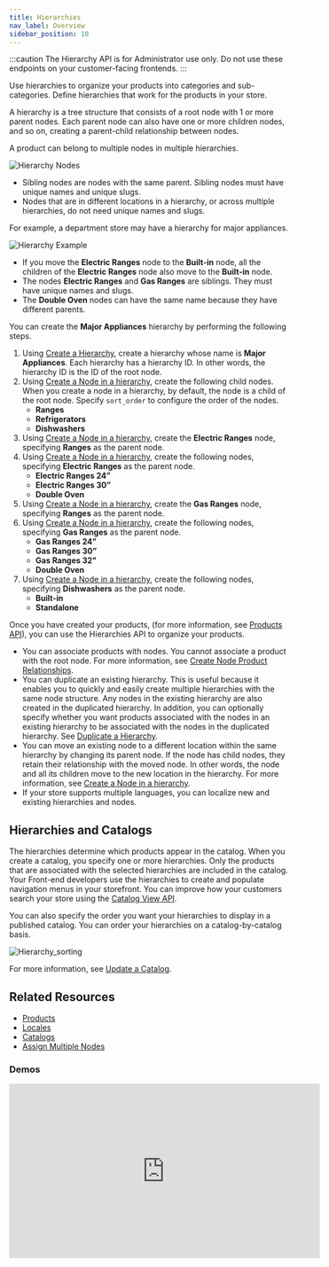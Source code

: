```yaml
---
title: Hierarchies
nav_label: Overview
sidebar_position: 10
---
```


:::caution
The Hierarchy API is for Administrator use only. Do not use these endpoints on your customer-facing frontends.
:::

Use hierarchies to organize your products into categories and sub-categories. Define hierarchies that work for the products in your store.

A hierarchy is a tree structure that consists of a root node with 1 or more parent nodes. Each parent node can also have one or more children nodes, and so on, creating a parent-child relationship between nodes. 

A product can belong to multiple nodes in multiple hierarchies. 

![Hierarchy Nodes](/assets/heirarchynodes.png)

- Sibling nodes are nodes with the same parent. Sibling nodes must have unique names and unique slugs.
- Nodes that are in different locations in a hierarchy, or across multiple hierarchies, do not need unique names and slugs.

For example, a department store may have a hierarchy for major appliances.

![Hierarchy Example](/assets/hierarchexample.png)

- If you move the **Electric Ranges** node to the **Built-in** node, all the children of the **Electric Ranges** node also move to the **Built-in** node.
- The nodes **Electric Ranges** and **Gas Ranges** are siblings. They must have unique names and slugs.
- The **Double Oven** nodes can have the same name because they have different parents.

You can create the **Major Appliances** hierarchy by performing the following steps.

1. Using [Create a Hierarchy](/docs/pxm/hierarchies/hierarchies-api/create-a-hierarchy), create a hierarchy whose name is **Major Appliances**. Each hierarchy has a hierarchy ID. In other words, the hierarchy ID is the ID of the root node.
1. Using [Create a Node in a hierarchy](/docs/pxm/hierarchies/nodes-api/create-a-hierarchy-node), create the following child nodes. When you create a node in a hierarchy, by default, the node is a child of the root node. Specify `sort_order` to configure the order of the nodes.
   - **Ranges**
   - **Refrigerators**
   - **Dishwashers**
1. Using [Create a Node in a hierarchy](/docs/pxm/hierarchies/nodes-api/create-a-hierarchy-node), create the **Electric Ranges** node, specifying **Ranges** as the parent node.
1. Using [Create a Node in a hierarchy](/docs/pxm/hierarchies/nodes-api/create-a-hierarchy-node), create the following nodes, specifying **Electric Ranges** as the parent node.
   - **Electric Ranges 24ˮ**
   - **Electric Ranges 30ˮ**
   - **Double Oven**
1. Using [Create a Node in a hierarchy](/docs/pxm/hierarchies/nodes-api/create-a-hierarchy-node), create the **Gas Ranges** node, specifying **Ranges** as the parent node.
1. Using [Create a Node in a hierarchy](/docs/pxm/hierarchies/nodes-api/create-a-hierarchy-node), create the following nodes, specifying **Gas Ranges** as the parent node.
    - **Gas Ranges 24ˮ**
    - **Gas Ranges 30ˮ**
    - **Gas Ranges 32"**
    - **Double Oven**
1. Using [Create a Node in a hierarchy](/docs/pxm/hierarchies/nodes-api/create-a-hierarchy-node), create the following nodes, specifying **Dishwashers** as the parent node.
    - **Built-in**
    - **Standalone**

Once you have created your products, (for more information, see [Products API](/docs/pxm/products/ep-pxm-products-api/pxm-products-api-overview)), you can use the Hierarchies API to organize your products. 

- You can associate products with nodes. You cannot associate a product with the root node. For more information, see [Create Node Product Relationships](/docs/pxm/hierarchies/node-relationships-api/create-node-product-relationships).
- You can duplicate an existing hierarchy. This is useful because it enables you to quickly and easily create multiple hierarchies with the same node structure. Any nodes in the existing hierarchy are also created in the duplicated hierarchy. In addition, you can optionally specify whether you want products associated with the nodes in an existing hierarchy to be associated with the nodes in the duplicated hierarchy. See [Duplicate a Hierarchy](/docs/pxm/hierarchies/hierarchies-api/duplicate-a-hierarchy).
- You can move an existing node to a different location within the same hierarchy by changing its parent node. If the node has child nodes, they retain their relationship with the moved node. In other words, the node and all its children move to the new location in the hierarchy. For more information, see [Create a Node in a hierarchy](/docs/pxm/hierarchies/nodes-api/create-a-hierarchy-node).
- If your store supports multiple languages, you can localize new and existing hierarchies and nodes.

## Hierarchies and Catalogs
    
The hierarchies determine which products appear in the catalog. When you create a catalog, you specify one or more hierarchies. Only the products that are associated with the selected hierarchies are included in the catalog. Your Front-end developers use the hierarchies to create and populate navigation menus in your storefront. You can improve how your customers search your store using the [Catalog View API](/docs/pxm/catalogs/catalog-latest-release/overview).

You can also specify the order you want your hierarchies to display in a published catalog. You can order your hierarchies on a catalog-by-catalog basis.

![Hierarchy_sorting](/assets/hierarchy_sorting.png)

For more information, see [Update a Catalog](/docs/pxm/catalogs/catalog-configuration/update-a-catalog).

## Related Resources

- [Products](/docs/pxm/products/pxm-products)
- [Locales](/docs/commerce-manager/product-experience-manager/locales//pxm-locales)
- [Catalogs](/docs/pxm/catalogs)
- [Assign Multiple Nodes](/docs/pxm/products/ep-pxm-products-api/assign-nodes#post-attach-multiple-nodes)

### Demos

<iframe width="560" height="315" src="https://www.youtube.com/embed/4-ccMytvaNE" title="Understanding Hierarchies in Product Experience Manager" frameborder="0" allow="accelerometer; autoplay; clipboard-write; encrypted-media; gyroscope; picture-in-picture; web-share" referrerpolicy="strict-origin-when-cross-origin" allowfullscreen></iframe>
